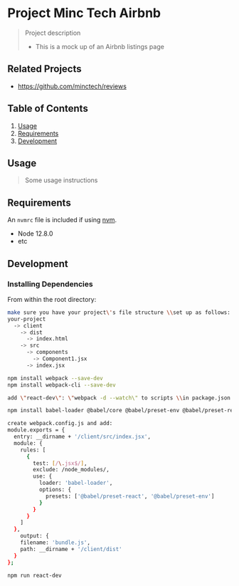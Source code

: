 # Project Minc Tech Airbnb

> Project description
> - This is a mock up of an Airbnb listings page

## Related Projects

  - https://github.com/minctech/reviews
  <!-- - https://github.com/teamName/repo -->

## Table of Contents

1. [Usage](#Usage)
1. [Requirements](#requirements)
1. [Development](#development)

## Usage

> Some usage instructions

## Requirements

An `nvmrc` file is included if using [nvm](https://github.com/creationix/nvm).

- Node 12.8.0
- etc

## Development

### Installing Dependencies

From within the root directory:

```sh
make sure you have your project\'s file structure \\set up as follows:
your-project
  -> client
    -> dist
      -> index.html
    -> src
      -> components
        -> Component1.jsx
      -> index.jsx

npm install webpack --save-dev
npm install webpack-cli --save-dev

add \"react-dev\": \"webpack -d --watch\" to scripts \\in package.json

npm install babel-loader @babel/core @babel/preset-env @babel/preset-react --save-dev

create webpack.config.js and add:
module.exports = {
  entry: __dirname + '/client/src/index.jsx',
  module: {
    rules: [
      {
        test: [/\.jsx$/],
        exclude: /node_modules/,
        use: {
          loader: 'babel-loader',
          options: {
            presets: ['@babel/preset-react', '@babel/preset-env']
          }
        }
      }
    ]
  },
    output: {
    filename: 'bundle.js',
    path: __dirname + '/client/dist'
  }
};

npm run react-dev
```

